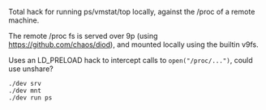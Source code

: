 Total hack for running ps/vmstat/top locally, against the /proc of a remote machine.

The remote /proc fs is served over 9p (using https://github.com/chaos/diod), and
mounted locally using the builtin v9fs.

Uses an LD_PRELOAD hack to intercept calls to `open("/proc/...")`, could use unshare?

```
./dev srv
./dev mnt
./dev run ps
```
